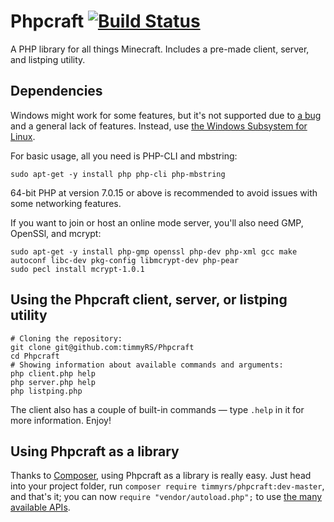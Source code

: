 # Phpcraft [![Build Status](https://travis-ci.org/timmyrs/Phpcraft.svg?branch=master)](https://travis-ci.org/timmyrs/Phpcraft)

A PHP library for all things Minecraft. Includes a pre-made client, server, and listping utility.

## Dependencies

Windows might work for some features, but it's not supported due to [a bug](https://bugs.php.net/bug.php?id=34972) and a general lack of features. Instead, use [the Windows Subsystem for Linux](https://aka.ms/wslinstall).

For basic usage, all you need is PHP-CLI and mbstring:

    sudo apt-get -y install php php-cli php-mbstring

64-bit PHP at version 7.0.15 or above is recommended to avoid issues with some networking features.

If you want to join or host an online mode server, you'll also need GMP, OpenSSl, and mcrypt:

    sudo apt-get -y install php-gmp openssl php-dev php-xml gcc make autoconf libc-dev pkg-config libmcrypt-dev php-pear
    sudo pecl install mcrypt-1.0.1

## Using the Phpcraft client, server, or listping utility

    # Cloning the repository:
    git clone git@github.com:timmyRS/Phpcraft
    cd Phpcraft
    # Showing information about available commands and arguments:
    php client.php help
    php server.php help
    php listping.php

The client also has a couple of built-in commands — type `.help` in it for more information. Enjoy!

## Using Phpcraft as a library

Thanks to [Composer](https://getcomposer.org/), using Phpcraft as a library is really easy. Just head into your project folder, run `composer require timmyrs/phpcraft:dev-master`, and that's it; you can now `require "vendor/autoload.php";` to use [the many available APIs](https://timmyrs.github.io/Phpcraft/namespacePhpcraft.html).
